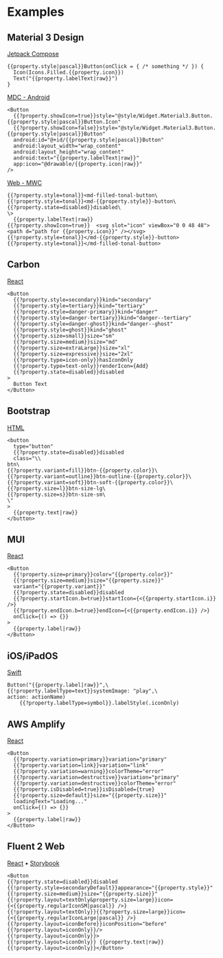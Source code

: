 # Examples

## Material 3 Design

[Jetpack Compose](https://developer.android.com/jetpack/compose/components/button)

```
{{property.style|pascal}}Button(onClick = { /* something */ }) {
  Icon(Icons.Filled.{{property.icon}})
  Text("{{property.labelText|raw}}")
}
```

[MDC - Android](https://github.com/material-components/material-components-android/blob/master/docs/components/Button.md)

```
<Button
  {{?property.showIcon=true}}style="@style/Widget.Material3.Button.{{property.style|pascal}}Button.Icon"
  {{?property.showIcon=false}}style="@style/Widget.Material3.Button.{{property.style|pascal}}Button"
  android:id="@+id/{{property.style|pascal}}Button"
  android:layout_width="wrap_content"
  android:layout_height="wrap_content"
  android:text="{{property.labelText|raw}}"
  app:icon="@drawable/{{property.icon|raw}}"
/>
```

[Web - MWC](https://github.com/material-components/material-web/blob/main/docs/components/button.md)

```
{{?property.style=tonal}}<md-filled-tonal-button\
{{!property.style=tonal}}<md-{{property.style}}-button\
{{?property.state=disabled}}disabled\
\>
  {{property.labelText|raw}}
{{?property.showIcon=true}}  <svg slot="icon" viewBox="0 0 48 48"><path d="path for {{property.icon}}" /></svg>
{{!property.style=tonal}}</md-{{property.style}}-button>
{{?property.style=tonal}}</md-filled-tonal-button>
```

## Carbon

[React](https://react.carbondesignsystem.com/?path=/story/components-button--default&globals=theme:white)

```
<Button
  {{?property.style=secondary}}kind="secondary"
  {{?property.style=tertiary}}kind="tertiary"
  {{?property.style=danger-primary}}kind="danger"
  {{?property.style=danger-tertiary}}kind="danger--tertiary"
  {{?property.style=danger-ghost}}kind="danger--ghost"
  {{?property.style=ghost}}kind="ghost"
  {{?property.size=small}}size="sm"
  {{?property.size=medium}}size="md"
  {{?property.size=extraLarge}}size="xl"
  {{?property.size=expressive}}size="2xl"
  {{?property.type=icon-only}}hasIconOnly
  {{!property.type=text-only}}renderIcon={Add}
  {{?property.state=disabled}}disabled
>
  Button Text
</Button>
```

## Bootstrap

[HTML](https://getbootstrap.com/docs/5.0/components/buttons/)

```
<button
  type="button"
  {{?property.state=disabled}}disabled
  class="\\
btn\
{{?property.variant=fill}}btn-{{property.color}}\
{{?property.variant=outline}}btn-outline-{{property.color}}\
{{?property.variant=soft}}btn-soft-{{property.color}}\
{{?property.size=l}}btn-size-lg\
{{?property.size=s}}btn-size-sm\
\"
>
  {{property.text|raw}}
</button>
```

## MUI

[React](https://mui.com/material-ui/react-button/)

```
<Button
  {{!property.size=primary}}color="{{property.color}}"
  {{!property.size=medium}}size="{{property.size}}"
  variant="{{property.variant}}"
  {{?property.state=disabled}}disabled
  {{?property.startIcon.b=true}}startIcon={<{{property.startIcon.i}} />}
  {{?property.endIcon.b=true}}endIcon={<{{property.endIcon.i}} />}
  onClick={() => {}}
>
  {{property.label|raw}}
</Button>
```

## iOS/iPadOS

[Swift](https://developer.apple.com/documentation/SwiftUI/Button)

```
Button("{{property.label|raw}}",\
{{!property.labelType=text}}systemImage: "play",\
action: actionName)
    {{?property.labelType=symbol}}.labelStyle(.iconOnly)
```

## AWS Amplify

[React](https://ui.docs.amplify.aws/react/components/button)

```
<Button
  {{?property.variation=primary}}variation="primary"
  {{?property.variation=link}}variation="link"
  {{?property.variation=warning}}colorTheme="error"
  {{?property.variation=destructive}}variation="primary"
  {{?property.variation=destructive}}colorTheme="error"
  {{?property.isDisabled=true}}isDisabled={true}
  {{!property.size=default}}size="{{property.size}}"
  loadingText="Loading..."
  onClick={() => {}}
>
  {{property.label|raw}}
</Button>
```

## Fluent 2 Web

[React](https://fluent2.microsoft.design/components/web/react/button/usage) &bull; [Storybook](https://react.fluentui.dev/?path=/docs/components-button-button--default)

```
<Button
{{?property.state=disabled}}disabled
{{!property.style=secondaryDefault}}appearance="{{property.style}}"
{{!property.size=medium}}size="{{property.size}}"
{{!property.layout=textOnly&property.size=large}}icon={<{{property.regularIconSM|pascal}} />}
{{!property.layout=textOnly}}{{?property.size=large}}icon={<{{property.regularIconLarge|pascal}} />}
{{?property.layout=iconBefore}}iconPosition="before"
{{?property.layout=iconOnly}}/>
{{!property.layout=iconOnly}}>
{{!property.layout=iconOnly}} {{property.text|raw}}
{{!property.layout=iconOnly}}</Button>
```
